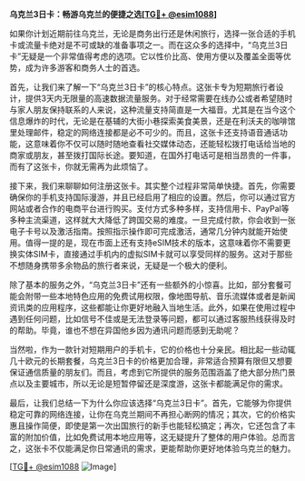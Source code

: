 **乌克兰3日卡：畅游乌克兰的便捷之选[[TG💪+ @esim1088](https://t.me/s/esim1088)]**

如果你计划近期前往乌克兰，无论是商务出行还是休闲旅行，选择一张合适的手机卡或流量卡绝对是不可或缺的准备事项之一。而在这众多的选择中，“乌克兰3日卡”无疑是一个非常值得考虑的选项。它以性价比高、使用方便以及覆盖全面等优势，成为许多游客和商务人士的首选。

首先，让我们来了解一下“乌克兰3日卡”的核心特点。这张卡专为短期旅行者设计，提供3天内无限量的高速数据流量服务。对于经常需要在线办公或者希望随时与家人朋友保持联系的人来说，这种流量支持简直是一大福音。尤其是在当今这个信息爆炸的时代，无论是在基辅的大街小巷探索美食美景，还是在利沃夫的咖啡馆里处理邮件，稳定的网络连接都是必不可少的。而且，这张卡还支持语音通话功能，这意味着你不仅可以随时随地查看社交媒体动态，还能轻松拨打电话给当地的商家或朋友，甚至拨打国际长途。要知道，在国外打电话可是相当昂贵的一件事，而有了这张卡，你就无需再为此烦恼了。

接下来，我们来聊聊如何注册这张卡。其实整个过程非常简单快捷。首先，你需要确保你的手机支持国际漫游，并且已经启用了相应的设置。然后，你可以通过官方网站或者合作的电商平台进行购买。支付方式多种多样，支持信用卡、PayPal等多种主流渠道，这样就大大降低了跨国交易的难度。一旦完成付款，你会收到一张电子卡号以及激活指南。按照指示操作即可完成激活，通常几分钟内就能开始使用。值得一提的是，现在市面上还有支持eSIM技术的版本，这意味着你不需要更换实体SIM卡，直接通过手机内的虚拟SIM卡就可以享受同样的服务。这对于那些不想随身携带多余物品的旅行者来说，无疑是一个极大的便利。

除了基本的服务之外，“乌克兰3日卡”还有一些额外的小惊喜。比如，部分套餐可能会附带一些本地特色应用的免费试用权限，像地图导航、音乐流媒体或者是新闻资讯类的应用程序，这些都能让你更好地融入当地生活。此外，如果在使用过程中遇到任何问题，比如信号不佳或是无法登录等问题，都可以通过客服热线获得及时的帮助。毕竟，谁也不想在异国他乡因为通讯问题而感到无助呢？

当然啦，作为一款针对短期用户的手机卡，它的价格也十分亲民。相比起一些动辄几十欧元的长期套餐，乌克兰3日卡的价格更加合理，非常适合预算有限但又想要保证通信质量的朋友们。而且，考虑到它所提供的服务范围涵盖了绝大部分热门景点以及主要城市，所以无论是短暂停留还是深度游，这张卡都能满足你的需求。

最后，让我们总结一下为什么你应该选择“乌克兰3日卡”。首先，它能够为你提供稳定可靠的网络连接，让你在乌克兰期间不再担心断网的情况；其次，它的价格实惠且操作简便，即使是第一次出国旅行的新手也能轻松搞定；再次，它还包含了丰富的附加价值，比如免费试用本地应用等，这无疑提升了整体的用户体验。总而言之，这张卡不仅能满足你日常通讯的需求，更能帮助你更好地体验乌克兰的魅力。

[[TG💪+ @esim1088](https://t.me/s/esim1088) ![Image](https://i.postimg.cc/4NQfJmqS/Snipaste-2025-05-13-00-14-12.png)]